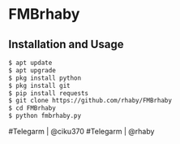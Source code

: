 # FMBrhaby

## Installation and Usage
```bash
$ apt update 
$ apt upgrade
$ pkg install python 
$ pkg install git
$ pip install requests
$ git clone https://github.com/rhaby/FMBrhaby
$ cd FMBrhaby
$ python fmbrhaby.py
```
#Telegarm | @ciku370
#Telegarm | @rhaby

